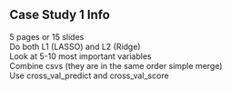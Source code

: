 ## Case Study 1 Info
5 pages or 15 slides   
Do both L1 (LASSO) and L2 (Ridge)   
Look at 5-10 most important variables   
Combine csvs (they are in the same order simple merge)   
Use cross_val_predict and cross_val_score  
